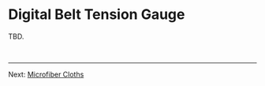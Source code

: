 # Digital Belt Tension Gauge
TBD.

<br /><hr>

Next: [Microfiber Cloths](https://github.com/500Foods/WelcomeToTroodon/blob/main/docs/level_1/microfiber_cloths.md)
